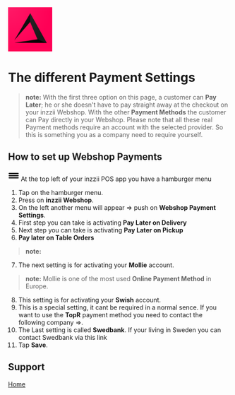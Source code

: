 <img src="../Assets/Pictures/play_store_512.png" alt="inzzii logo" width="100"/>

# The different Payment Settings
> **note:** With the first three option on this page, a customer can **Pay Later**; he or she doesn't have to pay straight away at the checkout on your inzzii Webshop. With the other **Payment Methods** the customer can Pay directly in your Webshop. Please note that all these real Payment methods require an account with the selected provider. So this is something you as a company need to require yourself.

## How to set up Webshop Payments 

<img src="../Assets/Pictures/Hmenu.png" alt="hamburgermenu" width="25" height="25"/> At the top left of your inzzii POS app you have a hamburger menu 
1. Tap on the hamburger menu.
2. Press on **inzzii Webshop**.
3. On the left another menu will appear => push on **Webshop Payment Settings**. 
4. First step you can take is activating **Pay Later on Delivery**
5. Next step you can take is activating **Pay Later on Pickup**
6. **Pay later on Table Orders**
> **note:** 
7. The next setting is for activating your **Mollie** account.
> **note:** Mollie is one of the most used **Online Payment Method** in Europe. 
8. This setting is for activating your **Swish** account.
9. This is a special setting, it cant be required in a normal sence. If you want to use the **TopR** payment method you need to contact the following company =>.
10. The Last setting is called **Swedbank**. If your living in Sweden you can contact Swedbank via this link
11. Tap **Save**.


## Support
[Home](../index.md)